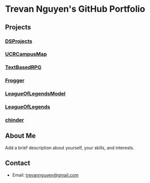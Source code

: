 # Trevan Nguyen's GitHub Portfolio

## Projects

### [DSProjects](https://github.com/SudoSure/DSProjects)


### [UCRCampusMap](https://github.com/SudoSure/UCRCampusMap)


### [TextBasedRPG](https://github.com/SudoSure/TextBasedRPG)


### [Frogger](https://github.com/SudoSure/Frogger)


### [LeagueOfLegendsModel](https://github.com/SudoSure/LeagueOfLegendsModel)


### [LeagueOfLegends](https://github.com/SudoSure/LeagueOfLegends)


### [chinder](https://github.com/SudoSure/chinder)

## About Me

Add a brief description about yourself, your skills, and interests.

## Contact

- Email: trevannguyen@gmail.com


